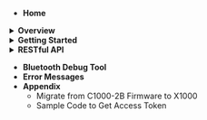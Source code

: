 * __Home__

<details><summary><strong>Overview</strong></summary>

   * __[Cassia SDK Overview](https://github.com/CassiaNetworks/CassiaSDKGuide/wiki/Cassia-Router-Overview)__
   * Two Set of RESTful APIs
   * Architecture Diagram
   * Server Sent Events

</details>
<details><summary><strong>Getting Started</strong></summary>

* __[How to Get Started](https://github.com/CassiaNetworks/CassiaSDKGuide/wiki/Getting-Started)__
* Access Local Router
* Access Cassia Router through the Cassia AC

</details>
<details><summary><strong>RESTful API</strong></summary>

* __[Overview of RESTful API](https://github.com/CassiaNetworks/CassiaSDKGuide/wiki/RESTful-API)__
* Common Parameters
* <details><summary><strong>Management APIs</strong></summary>
   * Obtain Cassia Router’s Configuration
   * Obtain Cassia Router’s Status
   * Monitor Cassia Router’s Status
   * Obtain All Online Routers’ Status
   * Reboot a Router Remotely
   </details>
* <details><summary><strong>Traffic Related APIs</strong></summary>
   * Scan Bluetooth Devices
   * Filter Scanned Data based on Device MAC, RSSI, Name, and UUID
   * Connect/Disconnect to a Target Device
   * Discover GATT Services and Characteristics
   * Read/Write the Value of a Specific Characteristic
   * Get Advertise Data
   * Get Device Connection Status
   * Receive Notification and Indication
   </details>
* Positioning APIs
* <details><summary><strong>Secure Pairing APIs</strong></summary>
   * Overview of Secure Pairing APIs
   * Pair Request
   * Pair-Input Request
   * Unpair Request
   * Just Works Example
   * Passkey Entry Example: Initiator Inputs
   * LE Legacy Pairing OOB Example
   </details>
* Router Auto-Selection APIs
   * Router Auto-Selection
   * Connect a Device
   * Disconnect a Device
* SSE Combination APIs
   * Create Combined SSE
   * Open Scan
   * Close Scan
   * Open Notify
   * Close Notify
   * Open Connection-State Report
   * Close Connection-State Report
   * Open AP-State Report
   * Close AP-State Report

</details>

* __Bluetooth Debug Tool__
* __Error Messages__
* __Appendix__
   * Migrate from C1000-2B Firmware to X1000
   * Sample Code to Get Access Token